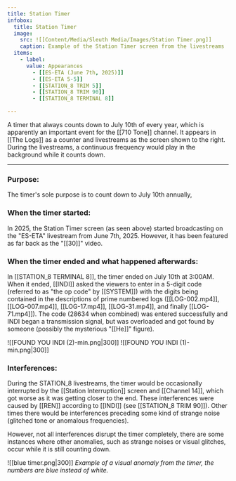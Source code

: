 ```yaml
---
title: Station Timer
infobox:
  title: Station Timer
  image:
    src: ![[Content/Media/Sleuth Media/Images/Station Timer.png]]
    caption: Example of the Station Timer screen from the livestreams
  items:
    - label: 
      value: Appearances
        - [[ES-ETA (June 7th, 2025)]]
		- [[ES-ETA 5-5]]
		- [[STATION_8 TRIM 5]]
		- [[STATION_8 TRIM 90]]
		- [[STATION_8 TERMINAL 8]]

---
```


A timer that always counts down to July 10th of every year, which is apparently an important event for the [[710 Tone]] channel. It appears in [[The Logs]] as a counter and livestreams as the screen shown to the right. During the livestreams, a continuous frequency would play in the background while it counts down.

---
### Purpose:

The timer's sole purpose is to count down to July 10th annually, 
### When the timer started:

In 2025, the Station Timer screen (as seen above) started broadcasting on the "ES-ETA" livestream from June 7th, 2025. However, it has been featured as far back as the "[[30]]" video.

### When the timer ended and what happened afterwards:

In [[STATION_8 TERMINAL 8]], the timer ended on July 10th at 3:00AM. When it ended, [[INDI]] asked the viewers to enter in a 5-digit code (referred to as "the op code" by [[SYSTEM]]) with the digits being contained in the descriptions of prime numbered logs ([[LOG-002.mp4]], [[LOG-007.mp4]], [[LOG-17.mp4]], [[LOG-31.mp4]], and finally [[LOG-71.mp4]]). The code (28634 when combined) was entered successfully and INDI began a transmission signal, but was overloaded and got found by someone (possibly the mysterious "[[He]]" figure).

![[FOUND YOU INDI (2)-min.png|300]]
![[FOUND YOU INDI (1)-min.png|300]]

### Interferences:

During the STATION_8 livestreams, the timer would be occasionally interrupted by the [[Station Interruption]] screen and [[Channel 14]], which got worse as it was getting closer to the end. These interferences were caused by [[REN]] according to [[INDI]] (see [[STATION_8 TRIM 90]]). Other times there would be interferences preceding some kind of strange noise (glitched tone or anomalous frequencies).

However, not all interferences disrupt the timer completely, there are some instances where other anomalies, such as strange noises or visual glitches, occur while it is still counting down.

![[blue timer.png|300]]
_Example of a visual anomaly from the timer, the numbers are blue instead of white._